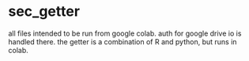 # sec_getter
 all files intended to be run from google colab.  auth for google drive io is handled there.  the getter is a combination of R and python, but runs in colab.
